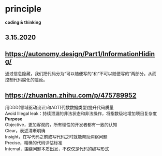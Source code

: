 # principle
**coding &amp; thinking**
## 3.15.2020  
## https://autonomy.design/Part1/InformationHiding/
通过信息隐藏，我们把代码分为“可以随便写的”和“不可以随便写的”两部分。从而控制代码腐化的蔓延。  
## https://zhuanlan.zhihu.com/p/475789952
用DDD(领域驱动设计)和ADT(代数数据类型)提升代码质量  
Avoid Illegal leak：持续泄漏的非法状态和非法操作，将指数级地增加项目复杂度      
**Purpose**  
Objective，更加客观的，所有理性的开发者都有一致的认知  
Clear，表述清晰明确  
Insight，在写代码之前或写代码之时就能帮助洞察问题  
Precise，精确的代码评估标准  
Internal，围绕问题本质出发，不仅仅是代码的编写形式  

